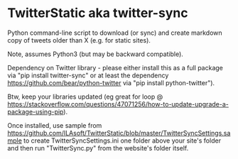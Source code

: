 # TwitterStatic aka twitter-sync
Python command-line script to download (or sync) and create markdown copy of tweets older than X (e.g. for static sites).

Note, assumes Python3 (but may be backward compatible).

Dependency on Twitter library - please either install this as a full package via "pip install twitter-sync" or at least the dependency https://github.com/bear/python-twitter via "pip install python-twitter").

Btw, keep your libraries updated (eg great for loop @ https://stackoverflow.com/questions/47071256/how-to-update-upgrade-a-package-using-pip).

Once installed, use sample from https://github.com/ILAsoft/TwitterStatic/blob/master/TwitterSyncSettings.sample to create TwitterSyncSettings.ini one folder above your site's folder and then run "TwitterSync.py" from the website's folder itself.